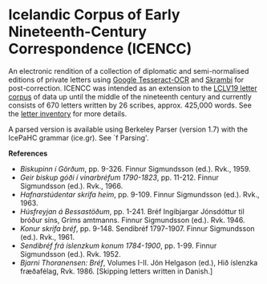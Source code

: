 # Icelandic Corpus of Early Nineteenth-Century Correspondence (ICENCC)
An electronic rendition of a collection of diplomatic and semi-normalised editions of private letters using [Google Tesseract-OCR](https://code.google.com/p/tesseract-ocr/) and [Skrambi](http://bin.arnastofnun.is/skrambi/) for post-correction. ICENCC was intended as an extension to the [LCLV19 letter corpus](http://brefasafn.arnastofnun.is/) of data up until the middle of the nineteenth century and currently consists of 670 letters written by 26 scribes, approx. 425,000 words. See the [letter inventory](https://github.com/heimirfreyr/ICENCC/blob/master/Texts/Br%C3%A9faskr%C3%A1_1800-1850.ods) for more details.

A parsed version is available using Berkeley Parser (version 1.7) with the IcePaHC grammar (ice.gr). See `f Parsing'.

**References**
* *Biskupinn í Görðum*, pp. 9-326. Finnur Sigmundsson (ed.). Rvk., 1959.
* *Geir biskup góði í vinarbréfum 1790-1823*, pp. 11-212. Finnur Sigmundsson (ed.). Rvk., 1966.
* *Hafnarstúdentar skrifa heim*, pp. 9-109. Finnur Sigmundsson (ed.). Rvk., 1963.
* *Húsfreyjan á Bessastöðum*, pp. 1-241. Bréf Ingibjargar Jónsdóttur til bróður síns, Gríms amtmanns. Finnur Sigmundsson (ed.). Rvk. 1946.
* *Konur skrifa bréf*, pp. 9-148. Sendibréf 1797-1907. Finnur Sigmundsson (ed.). Rvk., 1961.
* *Sendibréf frá íslenzkum konum 1784-1900*, pp. 1-99. Finnur Sigmundsson (ed.). Rvk. 1952.
* *Bjarni Thoranensen: Bréf*, Volumes I-II. Jón Helgason (ed.), Hið íslenzka fræðafélag, Rvk. 1986. [Skipping letters written in Danish.]
